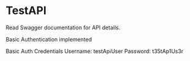 # TestAPI

Read Swagger documentation for API details.

Basic Authentication implemented

Basic Auth Credentials
Username: testApiUser
Password: t35tAp1Us3r


